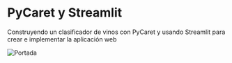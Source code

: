 # PyCaret y Streamlit

Construyendo un clasificador de vinos con PyCaret y usando Streamlit para crear e implementar la aplicación web

![Portada](Vinos.png)
